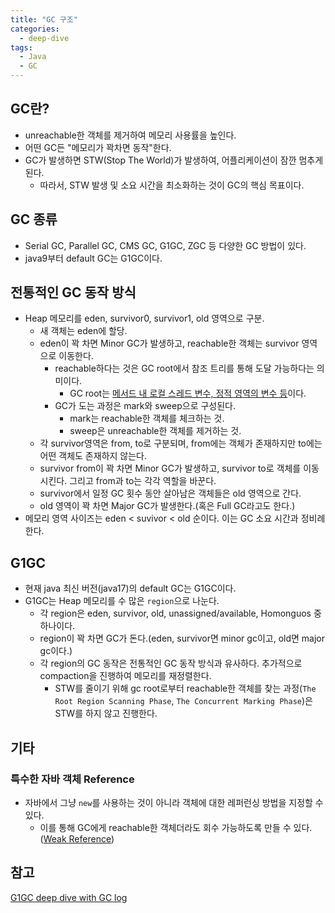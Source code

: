 ```yaml
---
title: "GC 구조"
categories:
  - deep-dive
tags:
  - Java
  - GC
---
```


## GC란?
- unreachable한 객체를 제거하여 메모리 사용률을 높인다.
- 어떤 GC든 "메모리가 꽉차면 동작"한다.
- GC가 발생하면 STW(Stop The World)가 발생하여, 어플리케이션이 잠깐 멈추게 된다.
  - 따라서, STW 발생 및 소요 시간을 최소화하는 것이 GC의 핵심 목표이다.

## GC 종류
- Serial GC, Parallel GC, CMS GC, G1GC, ZGC 등 다양한 GC 방법이 있다.
- java9부터 default GC는 G1GC이다.

## 전통적인 GC 동작 방식
- Heap 메모리를 eden, survivor0, survivor1, old 영역으로 구분.
  - 새 객체는 eden에 할당.
  - eden이 꽉 차면 Minor GC가 발생하고, reachable한 객체는 survivor 영역으로 이동한다.
    - reachable하다는 것은 GC root에서 참조 트리를 통해 도달 가능하다는 의미이다.
      - GC root는 [메서드 내 로컬 스레드 변수, 정적 영역의 변수 등](https://d2.naver.com/helloworld/329631#:~:text=Java%20%EC%8A%A4%ED%83%9D%2C%20%EC%A6%89,%EB%B3%80%EC%88%98%EC%97%90%20%EC%9D%98%ED%95%9C%20%EC%B0%B8%EC%A1%B0)이다.
    - GC가 도는 과정은 mark와 sweep으로 구성된다.
      - mark는 reachable한 객체를 체크하는 것.
      - sweep은 unreachable한 객체를 제거하는 것.
  - 각 survivor영역은 from, to로 구분되며, from에는 객체가 존재하지만 to에는 어떤 객체도 존재하지 않는다.
  - survivor from이 꽉 차면 Minor GC가 발생하고, survivor to로 객체를 이동시킨다. 그리고 from과 to는 각각 역할을 바꾼다.
  - survivor에서 일정 GC 횟수 동안 살아남은 객체들은 old 영역으로 간다.
  - old 영역이 꽉 차면 Major GC가 발생한다.(혹은 Full GC라고도 한다.)
- 메모리 영역 사이즈는 eden < suvivor < old 순이다. 이는 GC 소요 시간과 정비례한다.

## G1GC
- 현재 java 최신 버전(java17)의 default GC는 G1GC이다.
- G1GC는 Heap 메모리를 수 많은 ```region```으로 나눈다.
  - 각 region은 eden, survivor, old, unassigned/available, Homonguos 중 하나이다.
  - region이 꽉 차면 GC가 돈다.(eden, survivor면 minor gc이고, old면 major gc이다.)
  - 각 region의 GC 동작은 전통적인 GC 동작 방식과 유사하다. 추가적으로 compaction을 진행하여 메모리를 재정렬한다.
    - STW를 줄이기 위해 gc root로부터 reachable한 객체를 찾는 과정(```The Root Region Scanning Phase```, ```The Concurrent Marking Phase```)은 STW를 하지 않고 진행한다.

## 기타
### 특수한 자바 객체 Reference
- 자바에서 그냥 ```new```를 사용하는 것이 아니라 객체에 대한 레퍼런싱 방법을 지정할 수 있다.
  - 이를 통해 GC에게 reachable한 객체더라도 회수 가능하도록 만들 수 있다.([Weak Reference](https://d2.naver.com/helloworld/329631))

## 참고
[G1GC deep dive with GC log](https://luavis.me/server/g1-gc)
